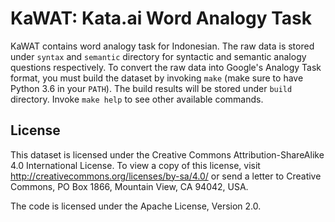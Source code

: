 # KaWAT: Kata.ai Word Analogy Task

KaWAT contains word analogy task for Indonesian. The raw data is stored under
`syntax` and `semantic` directory for syntactic and semantic analogy questions
respectively. To convert the raw data into Google's Analogy Task format, you
must build the dataset by invoking `make` (make sure to have Python 3.6 in
your `PATH`). The build results will be stored under `build` directory. Invoke
`make help` to see other available commands.

## License

This dataset is licensed under the Creative Commons Attribution-ShareAlike 4.0
International License. To view a copy of this license, visit
http://creativecommons.org/licenses/by-sa/4.0/ or send a letter to Creative
Commons, PO Box 1866, Mountain View, CA 94042, USA.

The code is licensed under the Apache License, Version 2.0.

